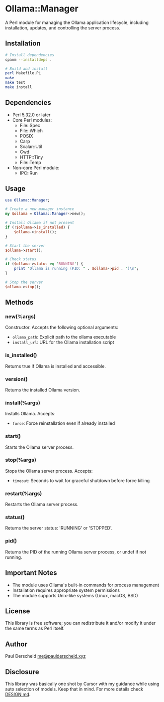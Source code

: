 # Ollama::Manager

A Perl module for managing the Ollama application lifecycle, including installation, updates, and controlling the server process.

## Installation

```bash
# Install dependencies
cpanm --installdeps .

# Build and install
perl Makefile.PL
make
make test
make install
```

## Dependencies

- Perl 5.32.0 or later
- Core Perl modules:
  - File::Spec
  - File::Which
  - POSIX
  - Carp
  - Scalar::Util
  - Cwd
  - HTTP::Tiny
  - File::Temp
- Non-core Perl module:
  - IPC::Run

## Usage

```perl
use Ollama::Manager;

# Create a new manager instance
my $ollama = Ollama::Manager->new();

# Install Ollama if not present
if (!$ollama->is_installed) {
    $ollama->install();
}

# Start the server
$ollama->start();

# Check status
if ($ollama->status eq 'RUNNING') {
    print "Ollama is running (PID: " . $ollama->pid . ")\n";
}

# Stop the server
$ollama->stop();
```

## Methods

### new(%args)

Constructor. Accepts the following optional arguments:

- `ollama_path`: Explicit path to the ollama executable
- `install_url`: URL for the Ollama installation script

### is_installed()

Returns true if Ollama is installed and accessible.

### version()

Returns the installed Ollama version.

### install(%args)

Installs Ollama. Accepts:

- `force`: Force reinstallation even if already installed

### start()

Starts the Ollama server process.

### stop(%args)

Stops the Ollama server process. Accepts:

- `timeout`: Seconds to wait for graceful shutdown before force killing

### restart(%args)

Restarts the Ollama server process.

### status()

Returns the server status: 'RUNNING' or 'STOPPED'.

### pid()

Returns the PID of the running Ollama server process, or undef if not running.

## Important Notes

- The module uses Ollama's built-in commands for process management
- Installation requires appropriate system permissions
- The module supports Unix-like systems (Linux, macOS, BSD)

## License

This library is free software; you can redistribute it and/or modify it under the same terms as Perl itself.

## Author

Paul Derscheid <me@paulderscheid.xyz>

## Disclosure

This library was basically one shot by Cursor with my guidance while using auto selection of models.
Keep that in mind. For more details check [DESIGN.md](DESIGN.md).
